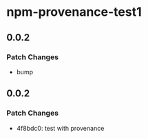 # npm-provenance-test1

## 0.0.2

### Patch Changes

- bump

## 0.0.2

### Patch Changes

- 4f8bdc0: test with provenance
